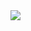 




<div>
<a href="https://github.com/majuwa/">
  <img align="left" src="https://github-readme-stats.vercel.app/api?username=majuwa&show_icons=true&line_height=32&hide=stars&hide_rank=true&count_private=true" />
</a>
</div>


